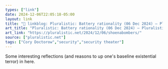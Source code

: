 ```yaml
---
types: ["link"]
date: 2024-12-06T22:05:18-05:00
layout: link
title: "🔗 linkblog: Pluralistic: Battery rationality (06 Dec 2024) – Pluralistic: Daily links from Cory Doctorow'"
art_title: "Pluralistic: Battery rationality (06 Dec 2024) – Pluralistic: Daily links from Cory Doctorow"
art_link: "https://pluralistic.net/2024/12/06/shoenabombers/"
source: ["pluralistic.net"]
tags: ["Cory Doctorow","security","security theater"]
---
```

Some interesting reflections (and reasons to up one's baseline existential terror) in here.
